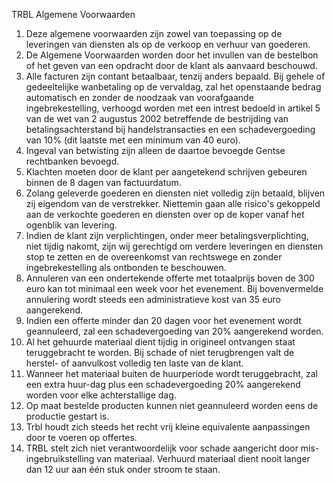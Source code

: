 TRBL Algemene Voorwaarden
1. Deze algemene voorwaarden zijn zowel van toepassing op de leveringen van diensten als op de verkoop en verhuur van goederen.
2. De Algemene Voorwaarden worden door het invullen van de bestelbon of het geven van een opdracht door de klant als aanvaard beschouwd.
3. Alle facturen zijn contant betaalbaar, tenzij anders bepaald. Bij gehele of gedeeltelijke wanbetaling op de vervaldag, zal het openstaande bedrag automatisch en zonder de noodzaak van voorafgaande ingebrekestelling, verhoogd worden met een intrest bedoeld in artikel 5 van de wet van 2 augustus 2002 betreffende de bestrijding van betalingsachterstand bij handelstransacties en een schadevergoeding van 10% (dit laatste met een minimum van 40 euro).
4. Ingeval van betwisting zijn alleen de daartoe bevoegde Gentse rechtbanken bevoegd.
5. Klachten moeten door de klant per aangetekend schrijven gebeuren binnen de 8 dagen van factuurdatum.
6. Zolang geleverde goederen en diensten niet volledig zijn betaald, blijven zij eigendom van de verstrekker. Niettemin gaan alle risico's gekoppeld aan de verkochte goederen en diensten over op de koper vanaf het ogenblik van levering.
7. Indien de klant zijn verplichtingen, onder meer betalingsverplichting, niet tijdig nakomt, zijn wij gerechtigd om verdere leveringen en diensten stop te zetten en de overeenkomst van rechtswege en zonder ingebrekestelling als ontbonden te beschouwen.
8. Annuleren van een ondertekende offerte met totaalprijs boven de 300 euro kan tot minimaal een week voor het evenement. Bij bovenvermelde annulering wordt steeds een administratieve kost van 35 euro aangerekend.
9. Indien een offerte minder dan 20 dagen voor het evenement wordt geannuleerd, zal een schadevergoeding van 20% aangerekend worden.
10. Al het gehuurde materiaal dient tijdig in origineel ontvangen staat teruggebracht te worden. Bij schade of niet terugbrengen valt de herstel- of aanvulkost volledig ten laste van de klant.
11. Wanneer het materiaal buiten de huurperiode wordt teruggebracht, zal een extra huur-dag plus een schadevergoeding 20% aangerekend worden voor elke achterstallige dag.
12. Op maat bestelde producten kunnen niet geannuleerd worden eens de productie gestart is.
13. Trbl houdt zich steeds het recht vrij kleine equivalente aanpassingen door te voeren op offertes.
14. TRBL stelt zich niet verantwoordelijk voor schade aangericht door mis-ingebruikstelling van materiaal. Verhuurd materiaal dient nooit langer dan 12 uur aan één stuk onder stroom te staan.
